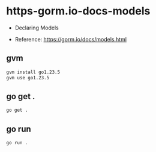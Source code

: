 # https-gorm.io-docs-models

- Declaring Models

- Reference: https://gorm.io/docs/models.html

## gvm

```sh
gvm install go1.23.5
gvm use go1.23.5
```

## go get .

```sh
go get .
```

## go run

```sh
go run .
```
